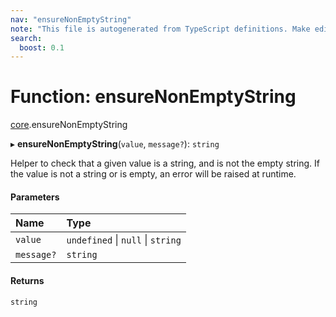 ```yaml
---
nav: "ensureNonEmptyString"
note: "This file is autogenerated from TypeScript definitions. Make edits to the comments in the TypeScript file and then run `make docs` to regenerate this file."
search:
  boost: 0.1
---
```

# Function: ensureNonEmptyString

[core](../modules/core.md).ensureNonEmptyString

▸ **ensureNonEmptyString**(`value`, `message?`): `string`

Helper to check that a given value is a string, and is not the empty string.
If the value is not a string or is empty, an error will be raised at runtime.

#### Parameters

| Name | Type |
| :------ | :------ |
| `value` | `undefined` \| ``null`` \| `string` |
| `message?` | `string` |

#### Returns

`string`
